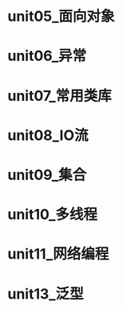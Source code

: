 # unit05_面向对象

# unit06_异常

# unit07_常用类库
 
# unit08_IO流

# unit09_集合

# unit10_多线程

# unit11_网络编程

# unit13_泛型
